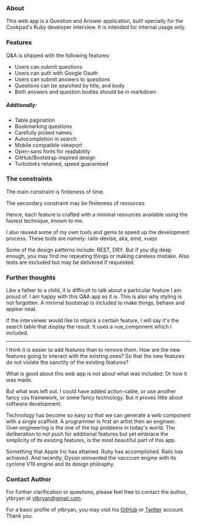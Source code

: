### About

This web app is a Question and Answer application, built specially for the Cookpad's Ruby developer interview. It is intended for internal usage only.

### Features

Q&A is shipped with the following features:

* Users can submit questions
* Users can auth with Google Oauth
* Users can submit answers to questions
* Questions can be searched by title, and body
* Both answers and question bodies should be in markdown

##### Addtionally:

* Table pagination
* Bookmarking questions
* Carefully picked names
* Autocompletion in search
* Mobile compatible viewport
* Open-sans fonts for readability
* GitHub/Bootstrap inspired design
* Turbolinks retained, speed guaranteed

### The constraints

The main constraint is finiteness of time.

The secondary constraint may be finiteness of resources.

Hence, each feature is crafted with a minimal resources available using the fastest technique, known to me.

I also reused some of my own tools and gems to speed up the development process. These tools are namely:
rails-devise, aka, emd, vuejs

Some of the design patterns include: REST, DRY. But if you dig deep enough, you may find me repeating things or making careless mistake. Also tests are excluded but may be delivered if requested.

### Further thoughts

Like a father to a child, it is difficult to talk about a particular feature I am proud of. I am happy with this Q&A app as it is. This is also why styling is not forgotten. A minimal bootstrap is included to make things, behave and appear neat.

If the interviewer would like to nitpick a certain feature, I will say it's the search table that display the result. It uses a vue_component which I included.

---

I think it is easier to add features than to remove them. How are the new features going to interact with the existing ones? So that the new features do not violate the sanctity of the existing features?

What is good about this web app is not about what was included. Or how it was made.

But what was left out. I could have added action-cable, or use another fancy css framework, or some fancy technology. But it proves little about software development.

Technology has become so easy so that we can generate a web component with a single scaffold. A programmer is first an artist then an engineer. Over-engineering is the one of the top problems in today's world. The deliberation to not push for additional features but yet embrace the simplicity of its existing features, is the most beautiful part of this app.

Something that Apple Inc has attained. Ruby has accomplished. Rails has achieved. And recently, Dyson reinvented the vacccum engine with its cyclone V10 engine and its design philosphy.

### Contact Author

For further clarification or questions, please feel free to contact the author, ytbryan at [ytbryan@gmail.com](mailto:ytbryan@gmail.com).

For a basic profile of ytbryan, you may visit his [GitHub](https://github.com/ytbryan) or [Twitter](http://twitter.com/ytbryan) account. Thank you.
